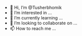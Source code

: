 - 👋 Hi, I’m @Tusherbhomik
- 👀 I’m interested in ...
- 🌱 I’m currently learning ...
- 💞️ I’m looking to collaborate on ...
- 📫 How to reach me ...

<!---
Tusherbhomik/Tusherbhomik is a ✨ special ✨ repository because its `README.md` (this file) appears on your GitHub profile.
You can click the Preview link to take a look at your changes.
--->
